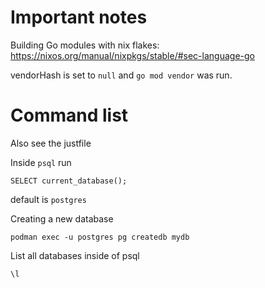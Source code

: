 # Important notes

Building Go modules with nix flakes:
https://nixos.org/manual/nixpkgs/stable/#sec-language-go

vendorHash is set to `null` and `go mod vendor` was run.

# Command list
Also see the justfile

Inside `psql` run
```
SELECT current_database();
```
default is `postgres`


Creating a new database
```shell
podman exec -u postgres pg createdb mydb
```

List all databases inside of psql
```shell
\l
```
